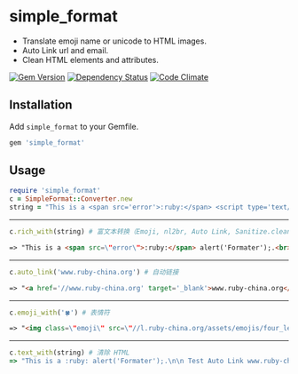 simple_format
======

* Translate emoji name or unicode to HTML images.
* Auto Link url and email.
* Clean HTML elements and attributes.

[![Gem Version](https://badge.fury.io/rb/simple_format.png)](http://badge.fury.io/rb/simple_format)  [![Dependency Status](https://gemnasium.com/mimosa/simple_format.png?travis)](https://gemnasium.com/mimosa/simple_format) [![Code Climate](https://codeclimate.com/github/mimosa/simple_format.png)](https://codeclimate.com/github/mimosa/simple_format)


Installation
------------

Add `simple_format` to your Gemfile.

``` ruby
gem 'simple_format'
```

Usage
---------------

``` ruby
require 'simple_format'
c = SimpleFormat::Converter.new
string = "This is a <span src='error'>:ruby:</span> <script type='text/javascript'>alert('Formater');</script>.\n\n Test Auto Link www.ruby-china.com\n\nmail@domain.com\n\nTest Emoji tag <a href=':cat:'>🍀</a>:ruby-china:." # 测试文本
```
------
``` ruby
c.rich_with(string) # 富文本转换（Emoji, nl2br, Auto Link, Sanitize.clean）
```
``` html
=> "This is a <span src=\"error\">:ruby:</span> alert('Formater');.<br><br> Test Auto Link <a href=\"http://www.ruby-china.com\" target=\"_blank\">www.ruby-china.com</a><br><br><a href=\"mailto:mail@domain.com\">mail@domain.com</a><br><br>Test Emoji tag <a href=\"&lt;img%20class=%22emoji%22%20src=%22//l.ruby-china.org/assets/emojis/cat.png%22%20width=%2264%22%20height=%2264%22%20/&gt;\"><img class=\"emoji\" src=\"//l.ruby-china.org/assets/emojis/four_leaf_clover.png\"></a>:ruby-china:."
```
----

``` ruby
c.auto_link('www.ruby-china.org') # 自动链接
```
``` html
=> "<a href='//www.ruby-china.org' target='_blank'>www.ruby-china.org</a>"
```
----

``` ruby
c.emoji_with('🍀') # 表情符
```
``` html
=> "<img class=\"emoji\" src=\"//l.ruby-china.org/assets/emojis/four_leaf_clover.png\" />"
```
----

``` ruby
c.text_with(string) # 清除 HTML
=> "This is a :ruby: alert('Formater');.\n\n Test Auto Link www.ruby-china.com\n\nmail@domain.com\n\nTest Emoji tag 🍀:ruby-china:."

```